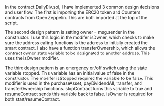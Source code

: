 In the contract DailyDiv.sol, I have implemented 3 common design decisions and user flow. The first is importing the ERC20 token and Counters contracts from Open Zeppelin. This are both imported at the top of the script. 

The second design pattern is setting owner = msg.sender in the constructor. I use this logic in the modifer isOwner, which checks to make sure the address calling functions is the address to initially created the smart contract. I also have a function transferOwnership, which allows the contract owner state variable to be designated to another address. This uses the isOwner modifier.

The third design pattern is an emergency on/off switch using the state variable stopped. This variable has an initial value of false in the constructor. The modifer isStopped required the variable to be false. This modifier is used in the purchaseAsset, payDividendAll, transfer, and transferOwnership functions. stopContract turns this variable to true and resumeContract sends this variable back to false. isOwner is required for both start/resumeContract.
